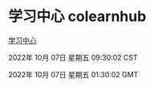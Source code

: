 # 学习中心 colearnhub
[学习中心](http://27.19.33.125:56308/colearnhub/)

2022年 10月 07日 星期五 09:30:02 CST

2022年 10月 07日 星期五 01:30:02 GMT

